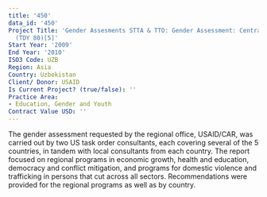 ```yaml
---
title: '450'
data_id: '450'
Project Title: 'Gender Assesments STTA & TTO: Gender Assessment: Central Asian Republics
  (TDY 80)[5]'
Start Year: '2009'
End Year: '2010'
ISO3 Code: UZB
Region: Asia
Country: Uzbekistan
Client/ Donor: USAID
Is Current Project? (true/false): ''
Practice Area:
- Education, Gender and Youth
Contract Value USD: ''
---
```


The gender assessment requested by the regional office, USAID/CAR, was carried out by two US task order consultants, each covering several of the 5 countries, in tandem with local consultants from each country. The report focused on regional programs in economic growth, health and education, democracy and conflict mitigation, and programs for domestic violence and trafficking in persons that cut across all sectors. Recommendations were provided for the regional programs as well as by country.